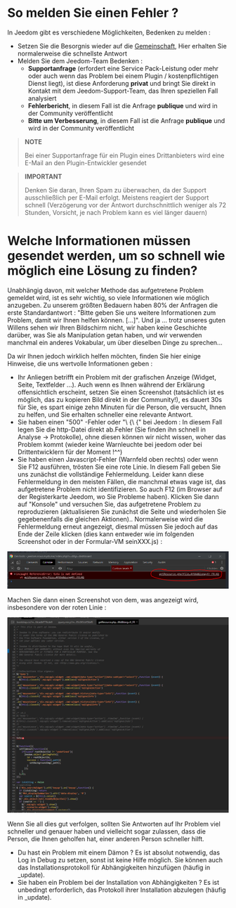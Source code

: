 # So melden Sie einen Fehler ?

In Jeedom gibt es verschiedene Möglichkeiten, Bedenken zu melden : 

- Setzen Sie die Besorgnis wieder auf die [Gemeinschaft](https://community.jeedom.com), Hier erhalten Sie normalerweise die schnellste Antwort
- Melden Sie dem Jeedom-Team Bedenken : 
  - **Supportanfrage** (erfordert eine Service Pack-Leistung oder mehr oder auch wenn das Problem bei einem Plugin / kostenpflichtigen Dienst liegt), ist diese Anforderung **privat** und bringt Sie direkt in Kontakt mit dem Jeedom-Support-Team, das Ihren speziellen Fall analysiert
  - **Fehlerbericht**, in diesem Fall ist die Anfrage **publique** und wird in der Community veröffentlicht
  - **Bitte um Verbesserung**, in diesem Fall ist die Anfrage **publique** und wird in der Community veröffentlicht

>**NOTE**
>
>Bei einer Supportanfrage für ein Plugin eines Drittanbieters wird eine E-Mail an den Plugin-Entwickler gesendet

>**IMPORTANT**
>
>Denken Sie daran, Ihren Spam zu überwachen, da der Support ausschließlich per E-Mail erfolgt. Meistens reagiert der Support schnell (Verzögerung vor der Antwort durchschnittlich weniger als 72 Stunden, Vorsicht, je nach Problem kann es viel länger dauern)

# Welche Informationen müssen gesendet werden, um so schnell wie möglich eine Lösung zu finden?

Unabhängig davon, mit welcher Methode das aufgetretene Problem gemeldet wird, ist es sehr wichtig, so viele Informationen wie möglich anzugeben. Zu unserem größten Bedauern haben 80% der Anfragen die erste Standardantwort : "Bitte geben Sie uns weitere Informationen zum Problem, damit wir Ihnen helfen können. [...]". Und ja ... trotz unseres guten Willens sehen wir Ihren Bildschirm nicht, wir haben keine Geschichte darüber, was Sie als Manipulation getan haben, und wir verwenden manchmal ein anderes Vokabular, um über dieselben Dinge zu sprechen...

Da wir Ihnen jedoch wirklich helfen möchten, finden Sie hier einige Hinweise, die uns wertvolle Informationen geben : 

- Ihr Anliegen betrifft ein Problem mit der grafischen Anzeige (Widget, Seite, Textfelder ...). Auch wenn es Ihnen während der Erklärung offensichtlich erscheint, setzen Sie einen Screenshot (tatsächlich ist es möglich, das zu kopieren Bild direkt in der Community!), es dauert 30s für Sie, es spart einige zehn Minuten für die Person, die versucht, Ihnen zu helfen, und Sie erhalten schneller eine relevante Antwort.
- Sie haben einen "500" -Fehler oder "\ {\ {" bei Jeedom : In diesem Fall legen Sie die http-Datei direkt ab.Fehler (Sie finden ihn schnell in Analyse -> Protokolle), ohne diesen können wir nicht wissen, woher das Problem kommt (wieder keine Warnleuchte bei jeedom oder bei Drittentwicklern für der Moment !^^)
- Sie haben einen Javascript-Fehler (Warnfeld oben rechts) oder wenn Sie F12 ausführen, trösten Sie eine rote Linie. In diesem Fall geben Sie uns zunächst die vollständige Fehlermeldung. Leider kann diese Fehlermeldung in den meisten Fällen, die manchmal etwas vage ist, das aufgetretene Problem nicht identifizieren. So auch F12 (im Browser auf der Registerkarte Jeedom, wo Sie Probleme haben). Klicken Sie dann auf "Konsole" und versuchen Sie, das aufgetretene Problem zu reproduzieren (aktualisieren Sie zunächst die Seite und wiederholen Sie gegebenenfalls die gleichen Aktionen).. Normalerweise wird die Fehlermeldung erneut angezeigt, diesmal müssen Sie jedoch auf das Ende der Zeile klicken (dies kann entweder wie im folgenden Screenshot oder in der Formular-VM seinXXX.js) : 

![remonter_un_bug001](images/remonter_un_bug001.png)

Machen Sie dann einen Screenshot von dem, was angezeigt wird, insbesondere von der roten Linie : 

![remonter_un_bug002](images/remonter_un_bug002.png)

Wenn Sie all dies gut verfolgen, sollten Sie Antworten auf Ihr Problem viel schneller und genauer haben und vielleicht sogar zulassen, dass die Person, die Ihnen geholfen hat, einer anderen Person schneller hilft.

- Du hast ein Problem mit einem Dämon ? Es ist absolut notwendig, das Log in Debug zu setzen, sonst ist keine Hilfe möglich. Sie können auch das Installationsprotokoll für Abhängigkeiten hinzufügen (häufig in \_update).
- Sie haben ein Problem bei der Installation von Abhängigkeiten ? Es ist unbedingt erforderlich, das Protokoll ihrer Installation abzulegen (häufig in \_update).
